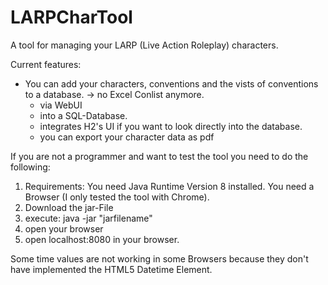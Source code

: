 # LARPCharTool
A tool for managing your LARP (Live Action Roleplay) characters.

Current features:
- You can add your characters, conventions and the vists of conventions to a database. -> no Excel Conlist anymore.
  - via WebUI
  - into a SQL-Database.
  - integrates H2's UI if you want to look directly into the database.
  - you can export your character data as pdf 

If you are not a programmer and want to test the tool you need to do the following:

1. Requirements: You need Java Runtime Version 8 installed. You need a Browser (I only tested the tool with Chrome).
2. Download the jar-File
3. execute: java -jar "jarfilename"
4. open your browser
5. open localhost:8080 in your browser.
 
Some time values are not working in some Browsers because they don't have implemented the HTML5 Datetime Element.
